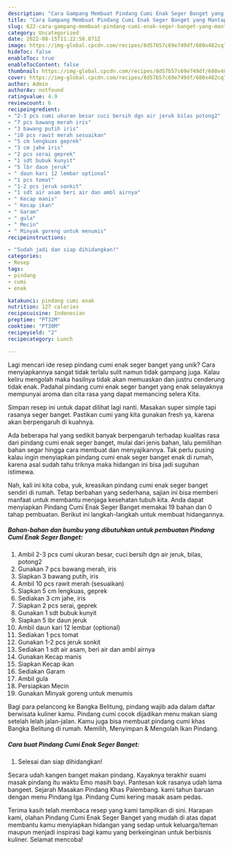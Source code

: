 ```yaml
---
description: "Cara Gampang Membuat Pindang Cumi Enak Seger Banget yang Mantap"
title: "Cara Gampang Membuat Pindang Cumi Enak Seger Banget yang Mantap"
slug: 622-cara-gampang-membuat-pindang-cumi-enak-seger-banget-yang-mantap
category: Uncategorized
date: 2022-08-15T11:22:58.871Z
image: https://img-global.cpcdn.com/recipes/8d57b57c69e749df/680x482cq70/pindang-cumi-enak-seger-banget-foto-resep-utama.jpg
hideToc: false
enableToc: true
enableTocContent: false
thumbnail: https://img-global.cpcdn.com/recipes/8d57b57c69e749df/680x482cq70/pindang-cumi-enak-seger-banget-foto-resep-utama.jpg
cover: https://img-global.cpcdn.com/recipes/8d57b57c69e749df/680x482cq70/pindang-cumi-enak-seger-banget-foto-resep-utama.jpg
author: Admin
authorAv: notfound
ratingvalue: 4.9
reviewcount: 6
recipeingredient:
- "2-3 pcs cumi ukuran besar cuci bersih dgn air jeruk bilas potong2"
- "7 pcs bawang merah iris"
- "3 bawang putih iris"
- "10 pcs rawit merah sesuaikan"
- "5 cm lengkuas geprek"
- "3 cm jahe iris"
- "2 pcs serai geprek"
- "1 sdt bubuk kunyit"
- "5 lbr daun jeruk"
- " daun kari 12 lembar optional"
- "1 pcs tomat"
- "1-2 pcs jeruk sonkit"
- "1 sdt air asam beri air dan ambl airnya"
- " Kecap manis"
- " Kecap ikan"
- " Garam"
- " gula"
- " Mecin"
- " Minyak goreng untuk menumis"
recipeinstructions:

- "Sudah jadi dan siap dihidangkan!"
categories:
- Resep
tags:
- pindang
- cumi
- enak

katakunci: pindang cumi enak 
nutrition: 127 calories
recipecuisine: Indonesian
preptime: "PT32M"
cooktime: "PT30M"
recipeyield: "2"
recipecategory: Lunch

---
```





Lagi mencari ide resep pindang cumi enak seger banget yang unik? Cara menyiapkannya sangat tidak terlalu sulit namun tidak gampang juga. Kalau keliru mengolah maka hasilnya tidak akan memuaskan dan justru cenderung tidak enak. Padahal pindang cumi enak seger banget yang enak selayaknya mempunyai aroma dan cita rasa yang dapat memancing selera Kita.





Simpan resep ini untuk dapat dilihat lagi nanti. Masakan super simple tapi rasanya seger banget. Pastikan cumi yang kita gunakan fresh ya, karena akan berpengaruh di kuahnya.

Ada beberapa hal yang sedikit banyak berpengaruh terhadap kualitas rasa dari pindang cumi enak seger banget, mulai dari jenis bahan, lalu pemilihan bahan segar hingga cara membuat dan menyajikannya. Tak perlu pusing kalau ingin menyiapkan pindang cumi enak seger banget enak di rumah, karena asal sudah tahu triknya maka hidangan ini bisa jadi suguhan istimewa.






Nah, kali ini kita coba, yuk, kreasikan pindang cumi enak seger banget sendiri di rumah. Tetap berbahan yang sederhana, sajian ini bisa memberi manfaat untuk membantu menjaga kesehatan tubuh kita. Anda dapat menyiapkan Pindang Cumi Enak Seger Banget memakai 19 bahan dan 0 tahap pembuatan. Berikut ini langkah-langkah untuk membuat hidangannya.

<!--inarticleads1-->

##### Bahan-bahan dan bumbu yang dibutuhkan untuk pembuatan Pindang Cumi Enak Seger Banget:

1. Ambil 2-3 pcs cumi ukuran besar, cuci bersih dgn air jeruk, bilas, potong2
1. Gunakan 7 pcs bawang merah, iris
1. Siapkan 3 bawang putih, iris
1. Ambil 10 pcs rawit merah (sesuaikan)
1. Siapkan 5 cm lengkuas, geprek
1. Sediakan 3 cm jahe, iris
1. Siapkan 2 pcs serai, geprek
1. Gunakan 1 sdt bubuk kunyit
1. Siapkan 5 lbr daun jeruk
1. Ambil  daun kari 12 lembar (optional)
1. Sediakan 1 pcs tomat
1. Gunakan 1-2 pcs jeruk sonkit
1. Sediakan 1 sdt air asam, beri air dan ambl airnya
1. Gunakan  Kecap manis
1. Siapkan  Kecap ikan
1. Sediakan  Garam
1. Ambil  gula
1. Persiapkan  Mecin
1. Gunakan  Minyak goreng untuk menumis


Bagi para pelancong ke Bangka Belitung, pindang wajib ada dalam daftar berwisata kuliner kamu. Pindang cumi cocok dijadikan menu makan siang setelah lelah jalan-jalan. Kamu juga bisa membuat pindang cumi khas Bangka Belitung di rumah. Memilih, Menyimpan &amp; Mengolah Ikan Pindang. 

<!--inarticleads2-->

##### Cara buat Pindang Cumi Enak Seger Banget:


1. Selesai dan siap dihidangkan!

Secara udah kangen banget makan pindang. Kayaknya terakhir suami masak pindang itu waktu Emo masih bayi. Pantesan kok rasanya udah lama bangeet. Sejarah Masakan Pindang Khas Palembang. kami tahun baruan dengan menu Pindang Iga. Pindang Cumi kering masak asam pedas. 

Terima kasih telah membaca resep yang kami tampilkan di sini. Harapan kami, olahan Pindang Cumi Enak Seger Banget yang mudah di atas dapat membantu kamu menyiapkan hidangan yang sedap untuk keluarga/teman maupun menjadi inspirasi bagi kamu yang berkeinginan untuk berbisnis kuliner. Selamat mencoba!
